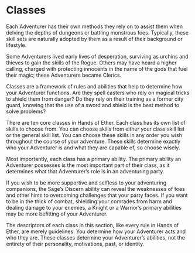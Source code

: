 # Classes
Each Adventurer has their own methods they rely on to assist them when delving the depths of dungeons or battling monstrous foes. Typically, these skill sets are naturally adopted by them as a result of their background or lifestyle.  

Some Adventurers lived early lives of desperation, surviving as urchins and thieves to gain the skills of the Rogue. Others may have heard a higher calling, charged with protecting innocents in the name of the gods that fuel their magic; these Adventurers became Clerics.  

Classes are a framework of rules and abilities that help to determine how your Adventurer functions. Are they spell casters who rely on magical tricks to shield them from danger? Do they rely on their training as a former city guard, knowing that the use of a sword and shield is the best method to solve problems?  

There are ten core classes in Hands of Ether. Each class has its own list of skills to choose from. You can choose skills from either your class skill list or the general skill list. You can choose these skills in any order you wish throughout the course of your adventure. These skills determine exactly who your Adventurer is and what they are capable of, so choose wisely.  

Most importantly, each class has a primary ability. The primary ability an Adventurer possesses is the most important part of their class, as it determines what that Adventurer’s role is in an adventuring party.  

If you wish to be more supportive and selfless to your adventuring companions, the Sage’s Discern ability can reveal the weaknesses of foes and other hints to overcoming challenges that your party faces. If you want to be in the thick of combat, shielding your comrades from harm and dealing damage to your enemies, a Knight or a Warrior’s primary abilities may be more befitting of your Adventurer.  

The descriptors of each class in this section, like every rule in Hands of Ether, are merely guidelines. You determine how your Adventurer acts and who they are. These classes determine your Adventurer’s abilities, not the entirety of their personality, motivations, past, or identity.
